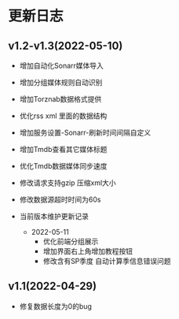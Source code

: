 # 更新日志

## v1.2-v1.3(2022-05-10)

- 增加自动化Sonarr媒体导入
- 增加分组媒体规则自动识别
- 增加Torznab数据格式提供
- 优化rss xml 里面的数据结构
- 增加服务设置-Sonarr-刷新时间间隔自定义
- 增加Tmdb查看其它媒体标题
- 优化Tmdb数据媒体同步速度
- 修改请求支持gzip 压缩xml大小
- 修改数据源超时时间为60s


- 当前版本维护更新记录
  - 2022-05-11 
    - 优化前端分组展示
    - 增加界面右上角增加教程按钮
    - 修改含有SP季度 自动计算季信息错误问题

## v1.1(2022-04-29)

- 修复数据长度为0的bug